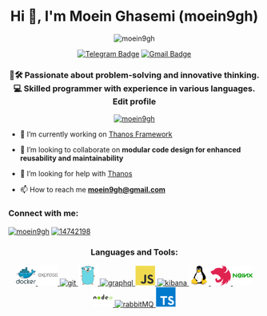 <h1 align="center">Hi 👋, I'm Moein Ghasemi (moein9gh)</h1>

<div align="center">  
<img src="https://komarev.com/ghpvc/?username=moein9gh&label=Profile%20views&color=0e75b6&style=for-the-badge" alt="moein9gh" />
        
[![Telegram Badge](https://img.shields.io/badge/-Telegram-blue?style=flat&logo=telegram&logoColor=white&link=https://t.me/moein9gh/)](https://t.me/moein9gh/) 
[![Gmail Badge](https://img.shields.io/badge/-moein9gh@gmail.com-c14438?style=flat&logo=Gmail&logoColor=white&link=mailto:moein9gh@gmail.com)](mailto:moein9gh@gmail.com)
        
</div>


<h3 align="center">🚀🛠️ Passionate about problem-solving and innovative thinking. 💻 Skilled programmer with experience in various languages. Edit profile</h3>


<p align="center" ><a href="https://github.com/ryo-ma/github-profile-trophy"><img src="https://github-profile-trophy.vercel.app/?username=moein9gh" alt="moein9gh" /></a> <p>

- 🔭 I’m currently working on [Thanos Framework](https://github.com/moein9gh/Thanos)

- 👯 I’m looking to collaborate on **modular code design for enhanced reusability and maintainability**

- 🤝 I’m looking for help with [Thanos](https://github.com/moein9gh/Thanos)

- 📫 How to reach me **moein9gh@gmail.com**

<h3 align="left">Connect with me:</h3>
<p align="left">
<a href="https://linkedin.com/in/moein9gh" target="blank"><img align="center" src="https://raw.githubusercontent.com/rahuldkjain/github-profile-readme-generator/master/src/images/icons/Social/linked-in-alt.svg" alt="moein9gh" height="30" width="40" /></a>
<a href="https://stackoverflow.com/users/14742198" target="blank"><img align="center" src="https://raw.githubusercontent.com/rahuldkjain/github-profile-readme-generator/master/src/images/icons/Social/stack-overflow.svg" alt="14742198" height="30" width="40" /></a>
</p>

<h3 align="center">Languages and Tools:</h3>
<p align="center"> <a href="https://www.docker.com/" target="_blank" rel="noreferrer"> <img src="https://raw.githubusercontent.com/devicons/devicon/master/icons/docker/docker-original-wordmark.svg" alt="docker" width="40" height="40"/> </a> <a href="https://expressjs.com" target="_blank" rel="noreferrer"> <img src="https://raw.githubusercontent.com/devicons/devicon/master/icons/express/express-original-wordmark.svg" alt="express" width="40" height="40"/> </a> <a href="https://git-scm.com/" target="_blank" rel="noreferrer"> <img src="https://www.vectorlogo.zone/logos/git-scm/git-scm-icon.svg" alt="git" width="40" height="40"/> </a> <a href="https://golang.org" target="_blank" rel="noreferrer"> <img src="https://raw.githubusercontent.com/devicons/devicon/master/icons/go/go-original.svg" alt="go" width="40" height="40"/> </a> <a href="https://graphql.org" target="_blank" rel="noreferrer"> <img src="https://www.vectorlogo.zone/logos/graphql/graphql-icon.svg" alt="graphql" width="40" height="40"/> </a> <a href="https://developer.mozilla.org/en-US/docs/Web/JavaScript" target="_blank" rel="noreferrer"> <img src="https://raw.githubusercontent.com/devicons/devicon/master/icons/javascript/javascript-original.svg" alt="javascript" width="40" height="40"/> </a> <a href="https://www.elastic.co/kibana" target="_blank" rel="noreferrer"> <img src="https://www.vectorlogo.zone/logos/elasticco_kibana/elasticco_kibana-icon.svg" alt="kibana" width="40" height="40"/> </a> <a href="https://www.linux.org/" target="_blank" rel="noreferrer"> <img src="https://raw.githubusercontent.com/devicons/devicon/master/icons/linux/linux-original.svg" alt="linux" width="40" height="40"/> </a> <a href="https://nestjs.com/" target="_blank" rel="noreferrer"> <img src="https://raw.githubusercontent.com/devicons/devicon/master/icons/nestjs/nestjs-plain.svg" alt="nestjs" width="40" height="40"/> </a> <a href="https://www.nginx.com" target="_blank" rel="noreferrer"> <img src="https://raw.githubusercontent.com/devicons/devicon/master/icons/nginx/nginx-original.svg" alt="nginx" width="40" height="40"/> </a> <a href="https://nodejs.org" target="_blank" rel="noreferrer"> <img src="https://raw.githubusercontent.com/devicons/devicon/master/icons/nodejs/nodejs-original-wordmark.svg" alt="nodejs" width="40" height="40"/> </a> <a href="https://www.rabbitmq.com" target="_blank" rel="noreferrer"> <img src="https://www.vectorlogo.zone/logos/rabbitmq/rabbitmq-icon.svg" alt="rabbitMQ" width="40" height="40"/> </a> <a href="https://www.typescriptlang.org/" target="_blank" rel="noreferrer"> <img src="https://raw.githubusercontent.com/devicons/devicon/master/icons/typescript/typescript-original.svg" alt="typescript" width="40" height="40"/> </a> </p>
